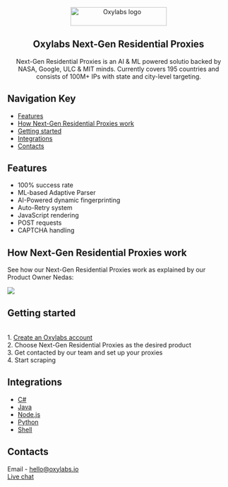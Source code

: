 <p align="center">
    <a href="https://oxylabs.io/"><img src="https://oxylabs.io/build/assets/images/Logo.e7281886e69d264f38d2a38c9f276d0a.svg" alt="Oxylabs logo" width="218" height="42"></a>
  </a>
</p>

<h2 align="center">
  Oxylabs Next-Gen Residential Proxies
</h2>

<p align="center">
Next-Gen Residential Proxies is an AI & ML powered solutio backed by NASA, Google, ULC & MIT minds. Currently covers 195 countries and consists of 100M+ IPs with state and city-level targeting.  
</p>

## Navigation Key

- [Features](#features)
- [How Next-Gen Residential Proxies work](#how-next-gen-residential-proxies-work)
- [Getting started](#getting-started)
- [Integrations](#integrations)
- [Contacts](#contacts)

## Features

- 100% success rate
- ML-based Adaptive Parser
- AI-Powered dynamic fingerprinting
- Auto-Retry system
- JavaScript rendering 
- POST requests
- CAPTCHA handling

## How Next-Gen Residential Proxies work

See how our Next-Gen Residential Proxies work as explained by our Product Owner Nedas:

[![](https://img.youtube.com/vi/RhtfFseqNyc/0.jpg)](https://www.youtube.com/watch?v=RhtfFseqNyc)

## Getting started
<br> 1. [Create an Oxylabs account](https://dashboard.oxylabs.io/registration)
<br> 2. Choose Next-Gen Residential Proxies as the desired product
<br> 3. Get contacted by our team and set up your proxies
<br> 4. Start scraping


## Integrations

- [C#](https://github.com/oxylabs/product-integrations/tree/master/next-gen-residential-proxies/CSharp)
- [Java](https://github.com/oxylabs/product-integrations/tree/master/next-gen-residential-proxies/Java)
- [Node.js](https://github.com/oxylabs/product-integrations/tree/master/next-gen-residential-proxies/Nodejs)
- [Python](https://github.com/oxylabs/product-integrations/tree/master/next-gen-residential-proxies/Python)
- [Shell](https://github.com/oxylabs/product-integrations/tree/master/next-gen-residential-proxies/Shell)

## Contacts
Email - hello@oxylabs.io
<br><a href="https://oxylabs.drift.click/oxybot">Live chat</a>
